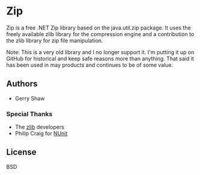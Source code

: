 # Zip

Zip is a free .NET Zip library based on the java.util.zip package.  It uses the
freely available zlib library for the compression engine and a contribution
to the zlib library for zip file manipulation.

Note: This is a very old library and I no longer support it.  I'm putting it
up on GitHub for historical and keep safe reasons more than anything.  That said
it has been used in may products and continues to be of some value.

## Authors

* Gerry Shaw

### Special Thanks

* The [zlib](http://www.gzip.org/zlib) developers
* Philip Craig for [NUnit](http://nunit.sourceforge.net)

## License

BSD
